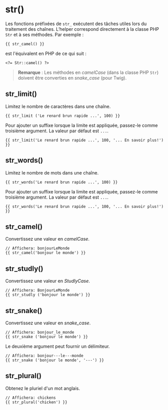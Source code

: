 # str()

Les fonctions préfixées de `str_` exécutent des tâches utiles lors du traitement des chaînes. L’helper correspond directement à la classe PHP `Str` et à ses méthodes. Par exemple :

    {{ str_camel() }}

est l'équivalent en PHP de ce qui suit :

    <?= Str::camel() ?>

> **Remarque** : Les méthodes en _camelCase_ (dans la classe PHP `Str`) doivent être converties en _snake_case_ (pour Twig).

## str_limit()

Limitez le nombre de caractères dans une chaîne.

    {{ str_limit ('Le renard brun rapide ...', 100) }}

Pour ajouter un suffixe lorsque la limite est appliquée, passez-le comme troisième argument. La valeur par défaut est `...`.

    {{ str_limit('Le renard brun rapide ...', 100, '... En savoir plus!') }}

## str_words()

Limitez le nombre de mots dans une chaîne.

    {{ str_words('Le renard brun rapide ...', 100) }}

Pour ajouter un suffixe lorsque la limite est appliquée, passez-le comme troisième argument. La valeur par défaut est `...`.

    {{ str_words('Le renard brun rapide ...', 100, '... En savoir plus!') }}

## str_camel()

Convertissez une valeur en _camelCase_.

    // Affichera: bonjourLeMonde
    {{ str_camel('bonjour le monde') }}

## str_studly()

Convertissez une valeur en _StudlyCase_.

    // Affichera: BonjourLeMonde
    {{ str_studly ('bonjour le monde') }}

## str_snake()

Convertissez une valeur en _snake_case_.

    // Affichera: bonjour_le_monde
    {{ str_snake ('bonjour le monde') }}

Le deuxième argument peut fournir un délimiteur.

    // Affichera: bonjour---le---monde
    {{ str_snake ('bonjour le monde', '---') }}

## str_plural()

Obtenez le pluriel d'un mot anglais.

    // Affichera: chickens
    {{ str_plural('chicken') }}
